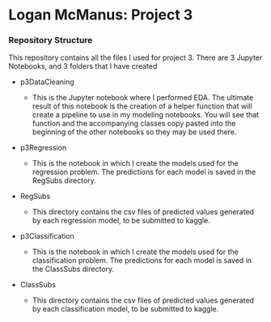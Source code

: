 # Logan McManus: Project 3

### Repository Structure

This repository contains all the files I used for project 3. There are 3 Jupyter Notebooks, and 3 folders that I have created

* p3DataCleaning
    * This is the Jupyter notebook where I performed EDA. The ultimate result of this notebook is the creation of a helper function that will create a pipeline to use in my modeling notebooks. You will see that function and the accompanying classes copy pasted into the beginning of the other notebooks so they may be used there.
  
* p3Regression
    * This is the notebook in which I create the models used for the regression problem. The predictions for each model is saved in the RegSubs directory.
  
* RegSubs
  * This directory contains the csv files of predicted values generated by each regression model, to be submitted to kaggle.
  
* p3Classification
    * This is the notebook in which I create the models used for the classification problem. The predictions for each model is saved in the ClassSubs directory.
  
* ClassSubs
  * This directory contains the csv files of predicted values generated by each classification model, to be submitted to kaggle.
